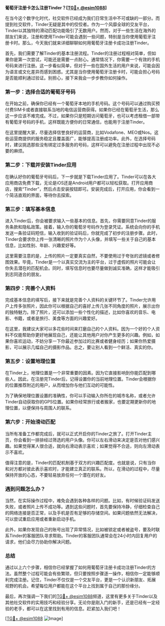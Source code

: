 **葡萄牙注册卡怎么注册Tinder？[[TG💪+ @esim1088](https://t.me/s/esim1088)]**

在当今这个数字化时代，社交软件已经成为我们日常生活中不可或缺的一部分。而提到社交软件，Tinder无疑是其中的佼佼者。作为一个风靡全球的交友平台，Tinder以其独特的滑动匹配功能吸引了无数用户。然而，对于一些生活在海外的朋友们来说，注册和使用Tinder可能会遇到一些问题，特别是当你使用葡萄牙注册卡时。那么，今天我们就来详细聊聊如何用葡萄牙注册卡成功注册Tinder。

首先，我们需要了解Tinder的基本注册流程。Tinder的注册过程相对简单，但如果你是第一次尝试，可能还是需要一点耐心。通常情况下，你需要一个有效的手机号码来进行注册。这一步看似简单，但对于一些在国外生活的用户来说，可能会因为语言或文化差异而感到困惑。尤其是当你使用葡萄牙注册卡时，可能会担心号码是否能顺利通过验证。别担心，接下来我会一步步教你如何操作。

### 第一步：选择合适的葡萄牙号码

在开始之前，确保你已经有一个葡萄牙本地的手机号码。这个号码可以通过购买预付费SIM卡或者直接联系当地的电信运营商获得。如果你已经在葡萄牙生活，那么这一步应该不难完成。不过，如果你只是短期访问葡萄牙，也可以考虑租借一部带有葡萄牙号码的手机，这样既能方便你的日常通信，也能用于注册Tinder。

在这里提醒大家，尽量选择信誉良好的运营商，比如Vodafone、MEO或Nos。这些运营商提供的服务稳定且覆盖面广，能够提高注册成功率。此外，在选择号码时，建议挑选那些没有绑定过多服务的号码，这样可以避免在注册过程中出现不必要的麻烦。

### 第二步：下载并安装Tinder应用

在确认好你的葡萄牙号码后，下一步就是下载Tinder应用了。Tinder可以在各大应用商店免费下载，无论是iOS还是Android用户都可以轻松获取。打开应用商店，搜索“Tinder”，然后点击安装按钮即可。安装完成后，打开应用，你会看到一个简洁直观的界面，等待你去探索。

### 第三步：填写基本信息

进入Tinder后，你会被要求输入一些基本的信息。首先，你需要同意Tinder的服务条款和隐私政策。接着，输入你的葡萄牙号码作为登录凭证。系统会向你的手机发送一条验证码短信，输入收到的验证码后，你就完成了初步的注册步骤。此时，Tinder会要求你上传一张清晰的照片作为个人头像，并填写一些关于自己的基本信息，比如性别、年龄、兴趣爱好等。

这里需要注意的是，上传的照片一定要真实自然，不要使用过于夸张的滤镜或者修图效果。毕竟，Tinder是一个以真实交流为主的平台，过于虚假的照片可能会让你失去潜在的匹配机会。同时，填写信息时也要尽量做到诚实准确，这样才能吸引到志同道合的朋友。

### 第四步：完善个人资料

完成基本信息的填写后，接下来就是完善个人资料的关键环节了。Tinder允许用户上传多张照片，因此你可以根据自己的喜好上传几张不同角度的照片，展示出你的独特魅力。除了照片，还可以添加一些个性化的描述，比如你喜欢的音乐、电影、书籍，或者是旅行、美食等方面的兴趣爱好。

在这里，我建议大家可以多花些时间来打磨自己的个人资料。因为一个好的个人资料不仅能帮助你更好地展现自己，还能让其他用户对你产生更多的兴趣。例如，如果你喜欢运动，不妨分享一下你最近参加过的比赛或者健身经历；如果你热爱摄影，可以展示几幅自己的摄影作品。总之，要让别人看到一个鲜活、真实的你。

### 第五步：设置地理位置

在Tinder上，地理位置是一个非常重要的因素。因为它直接影响到你能匹配到哪些人。因此，在注册完Tinder后，记得设置你的当前地理位置。Tinder会根据你的位置推荐附近的用户，从而增加你与他们互动的可能性。

为了确保地理位置设置的准确性，你可以手动输入你所在的城市名称，或者允许Tinder自动获取你的GPS位置。如果你经常旅行或者搬家，也要定期更新你的地理位置，以便保持与周围人的联系。

### 第六步：开始滑动匹配

当所有准备工作都完成后，就可以正式开启你的Tinder之旅了。打开Tinder主页，你会看到一排排经过筛选的用户头像。你可以左右滑动来决定是否对他们感兴趣。如果觉得某人很合适，就向右滑动表示喜欢；如果觉得不合适，则向左滑动表示不喜欢。

值得注意的是，Tinder的匹配机制基于双方的兴趣匹配度。也就是说，只有当你和对方都对彼此表示喜欢时，才能建立真正的联系。所以，在滑动的过程中，尽量保持开放的心态，不要轻易放弃任何一个潜在的好友。

### 遇到问题怎么办？

当然，在实际操作过程中，难免会遇到各种各样的问题。比如，有时候验证码发送失败，或者照片上传不成功等。遇到这些问题时，首先要保持冷静，仔细检查自己的网络连接是否正常，以及手机是否有足够的存储空间。如果问题依然无法解决，可以尝试重启应用或者重新启动手机。

此外，如果你发现自己的账号出现了异常情况，比如被锁定或者被盗号，要及时联系Tinder的客服团队寻求帮助。Tinder的客服团队通常会在24小时内回复用户的请求，他们会尽力协助你解决问题。

### 总结

通过以上六个步骤，相信你已经掌握了如何用葡萄牙注册卡成功注册Tinder的方法。虽然整个过程可能会有些繁琐，但只要按照步骤逐一操作，相信你一定能够顺利完成注册。记住，Tinder不仅仅是一个交友平台，更是一个认识新朋友、拓展视野的机会。希望每位用户都能在这个平台上找到属于自己的那份缘分。

最后，再次强调一下我们的[TG💪+ @esim1088](https://t.me/s/esim1088)频道，这里有更多关于Tinder以及其他社交软件的实用技巧和经验分享。无论你是刚入门的新手，还是已经有一定经验的老手，都可以在这里找到有用的信息。赶紧加入我们吧！

[[TG💪+ @esim1088](https://t.me/s/esim1088) ![Image](https://i.postimg.cc/4NQfJmqS/Snipaste-2025-05-13-00-14-12.png)]